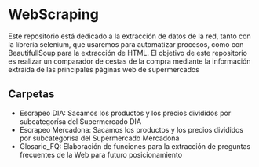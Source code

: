 # WebScraping

Este repositorio está dedicado a la extracción de datos de la red, tanto con la librería selenium, que usaremos para automatizar procesos, como con BeautifullSoup para la extracción de HTML.
El objetivo de este repositorio es realizar un comparador de cestas de la compra mediante la información extraida de las principales páginas web de supermercados

## Carpetas

- Escrapeo DIA: Sacamos los productos y los precios divididos por subcategorísa del Supermercado DIA
- Escrapeo Mercadona: Sacamos los productos y los precios divididos por subcategorísa del Supermercado Mercadona
- Glosario_FQ: Elaboración de funciones para la extracción de preguntas frecuentes de la Web para futuro posicionamiento
